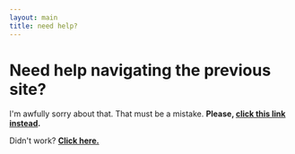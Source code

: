 ```yaml
---
layout: main
title: need help?
---
```


# Need help navigating the previous site?

I'm awfully sorry about that. That must be a mistake. **Please, [click this link instead](https://electo.gq/frontpage).**

Didn't work? **[Click here.](/needhelp/morehelp)**